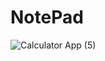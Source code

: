 # NotePad
![Calculator App (5)](https://user-images.githubusercontent.com/99664596/212486217-8dc374f4-4e3b-4cd4-b3bc-e9c90b0b3bd5.png)

